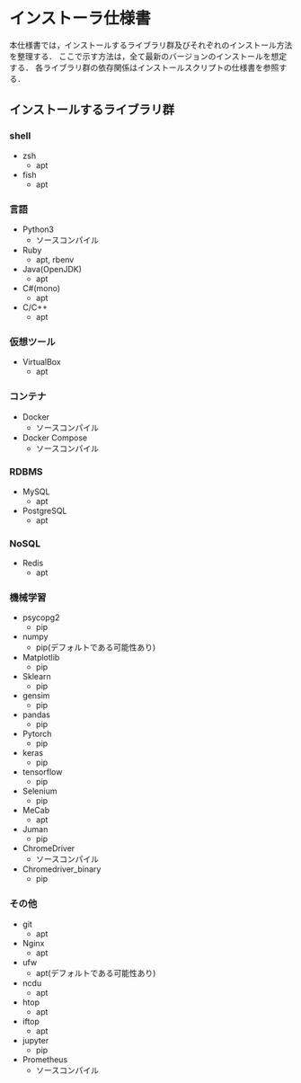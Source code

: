 インストーラ仕様書
===

本仕様書では，インストールするライブラリ群及びそれぞれのインストール方法を整理する．
ここで示す方法は，全て最新のバージョンのインストールを想定する．
各ライブラリ群の依存関係はインストールスクリプトの仕様書を参照する．

## インストールするライブラリ群

### shell
- zsh
    - apt
- fish
    - apt


### 言語
- Python3
    - ソースコンパイル
- Ruby
    - apt, rbenv
- Java(OpenJDK)
    - apt
- C#(mono)
    - apt
- C/C++
    - apt

### 仮想ツール
- VirtualBox
    - apt

### コンテナ
- Docker
    - ソースコンパイル
- Docker Compose
    - ソースコンパイル


### RDBMS
- MySQL
    - apt
- PostgreSQL
    - apt

### NoSQL
- Redis
    - apt

### 機械学習
- psycopg2
    - pip
- numpy
    - pip(デフォルトである可能性あり)
- Matplotlib
    - pip
- Sklearn
    - pip
- gensim
    - pip
- pandas
    - pip
- Pytorch
    - pip
- keras
    - pip
- tensorflow
    - pip
- Selenium
    - pip
- MeCab
    - apt
- Juman
    - pip
- ChromeDriver
    - ソースコンパイル
- Chromedriver_binary
    - pip
   
### その他
- git
    - apt
- Nginx
    - apt
- ufw
    - apt(デフォルトである可能性あり)
- ncdu
    - apt
- htop
    - apt
- iftop
    - apt
- jupyter
    - pip
- Prometheus
    - ソースコンパイル